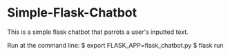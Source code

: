 # Simple-Flask-Chatbot

This is a simple flask chatbot that parrots a user's inputted text. 

Run at the command line: 
$ export FLASK_APP=flask_chatbot.py
$ flask run
